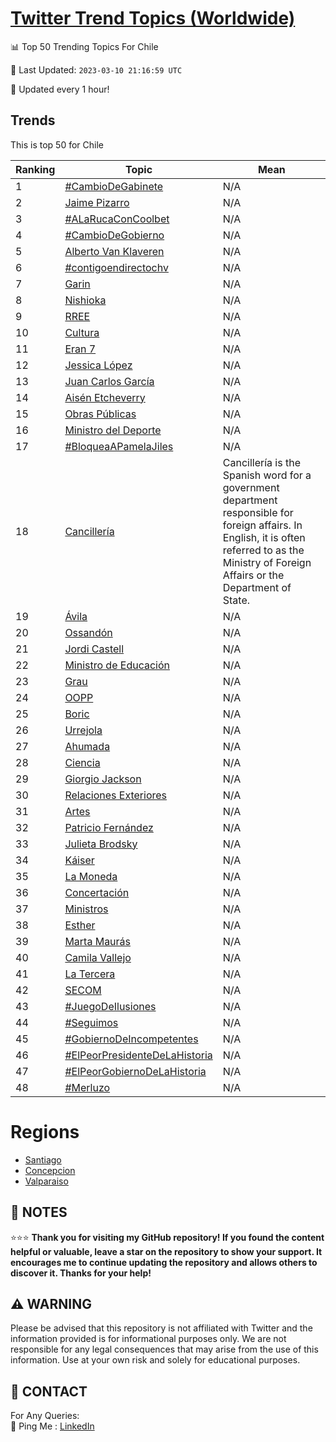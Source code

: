 [Twitter Trend Topics (Worldwide)](https://github.com/ErcinDedeoglu/Twitter-Trend-Topics)
==========


📊 Top 50 Trending Topics For Chile

📆 Last Updated: `2023-03-10 21:16:59 UTC`

🔧 Updated every 1 hour!


## Trends

This is top 50 for Chile

| Ranking | Topic | Mean |
| ------- | ------------ | ------------ |
| 1 | [#CambioDeGabinete](http://twitter.com/search?q=%23CambioDeGabinete) | N/A |
| 2 | [Jaime Pizarro](http://twitter.com/search?q=Jaime+Pizarro) | N/A |
| 3 | [#ALaRucaConCoolbet](http://twitter.com/search?q=%23ALaRucaConCoolbet) | N/A |
| 4 | [#CambioDeGobierno](http://twitter.com/search?q=%23CambioDeGobierno) | N/A |
| 5 | [Alberto Van Klaveren](http://twitter.com/search?q=Alberto+Van+Klaveren) | N/A |
| 6 | [#contigoendirectochv](http://twitter.com/search?q=%23contigoendirectochv) | N/A |
| 7 | [Garin](http://twitter.com/search?q=Garin) | N/A |
| 8 | [Nishioka](http://twitter.com/search?q=Nishioka) | N/A |
| 9 | [RREE](http://twitter.com/search?q=RREE) | N/A |
| 10 | [Cultura](http://twitter.com/search?q=Cultura) | N/A |
| 11 | [Eran 7](http://twitter.com/search?q=Eran+7) | N/A |
| 12 | [Jessica López](http://twitter.com/search?q=Jessica+L%c3%b3pez) | N/A |
| 13 | [Juan Carlos García](http://twitter.com/search?q=Juan+Carlos+Garc%c3%ada) | N/A |
| 14 | [Aisén Etcheverry](http://twitter.com/search?q=Ais%c3%a9n+Etcheverry) | N/A |
| 15 | [Obras Públicas](http://twitter.com/search?q=Obras+P%c3%bablicas) | N/A |
| 16 | [Ministro del Deporte](http://twitter.com/search?q=Ministro+del+Deporte) | N/A |
| 17 | [#BloqueaAPamelaJiles](http://twitter.com/search?q=%23BloqueaAPamelaJiles) | N/A |
| 18 | [Cancillería](http://twitter.com/search?q=Canciller%c3%ada) | Cancillería is the Spanish word for a government department responsible for foreign affairs. In English, it is often referred to as the Ministry of Foreign Affairs or the Department of State. |
| 19 | [Ávila](http://twitter.com/search?q=%c3%81vila) | N/A |
| 20 | [Ossandón](http://twitter.com/search?q=Ossand%c3%b3n) | N/A |
| 21 | [Jordi Castell](http://twitter.com/search?q=Jordi+Castell) | N/A |
| 22 | [Ministro de Educación](http://twitter.com/search?q=Ministro+de+Educaci%c3%b3n) | N/A |
| 23 | [Grau](http://twitter.com/search?q=Grau) | N/A |
| 24 | [OOPP](http://twitter.com/search?q=OOPP) | N/A |
| 25 | [Boric](http://twitter.com/search?q=Boric) | N/A |
| 26 | [Urrejola](http://twitter.com/search?q=Urrejola) | N/A |
| 27 | [Ahumada](http://twitter.com/search?q=Ahumada) | N/A |
| 28 | [Ciencia](http://twitter.com/search?q=Ciencia) | N/A |
| 29 | [Giorgio Jackson](http://twitter.com/search?q=Giorgio+Jackson) | N/A |
| 30 | [Relaciones Exteriores](http://twitter.com/search?q=Relaciones+Exteriores) | N/A |
| 31 | [Artes](http://twitter.com/search?q=Artes) | N/A |
| 32 | [Patricio Fernández](http://twitter.com/search?q=Patricio+Fern%c3%a1ndez) | N/A |
| 33 | [Julieta Brodsky](http://twitter.com/search?q=Julieta+Brodsky) | N/A |
| 34 | [Káiser](http://twitter.com/search?q=K%c3%a1iser) | N/A |
| 35 | [La Moneda](http://twitter.com/search?q=La+Moneda) | N/A |
| 36 | [Concertación](http://twitter.com/search?q=Concertaci%c3%b3n) | N/A |
| 37 | [Ministros](http://twitter.com/search?q=Ministros) | N/A |
| 38 | [Esther](http://twitter.com/search?q=Esther) | N/A |
| 39 | [Marta Maurás](http://twitter.com/search?q=Marta+Maur%c3%a1s) | N/A |
| 40 | [Camila Vallejo](http://twitter.com/search?q=Camila+Vallejo) | N/A |
| 41 | [La Tercera](http://twitter.com/search?q=La+Tercera) | N/A |
| 42 | [SECOM](http://twitter.com/search?q=SECOM) | N/A |
| 43 | [#JuegoDeIlusiones](http://twitter.com/search?q=%23JuegoDeIlusiones) | N/A |
| 44 | [#Seguimos](http://twitter.com/search?q=%23Seguimos) | N/A |
| 45 | [#GobiernoDeIncompetentes](http://twitter.com/search?q=%23GobiernoDeIncompetentes) | N/A |
| 46 | [#ElPeorPresidenteDeLaHistoria](http://twitter.com/search?q=%23ElPeorPresidenteDeLaHistoria) | N/A |
| 47 | [#ElPeorGobiernoDeLaHistoria](http://twitter.com/search?q=%23ElPeorGobiernoDeLaHistoria) | N/A |
| 48 | [#Merluzo](http://twitter.com/search?q=%23Merluzo) | N/A |



# Regions

* [Santiago](</Chile/Santiago.md>)
* [Concepcion](</Chile/Concepcion.md>)
* [Valparaiso](</Chile/Valparaiso.md>)



## 📝 NOTES

⭐⭐⭐ **Thank you for visiting my GitHub repository! If you found the content helpful or valuable, leave a star on the repository to show your support. It encourages me to continue updating the repository and allows others to discover it. Thanks for your help!**


## ⚠️ WARNING

Please be advised that this repository is not affiliated with Twitter and the information provided is for informational purposes only. We are not responsible for any legal consequences that may arise from the use of this information. Use at your own risk and solely for educational purposes.


## 📨 CONTACT

 For Any Queries:  
            🏓 Ping Me : [LinkedIn](https://www.linkedin.com/in/ercindedeoglu/)
